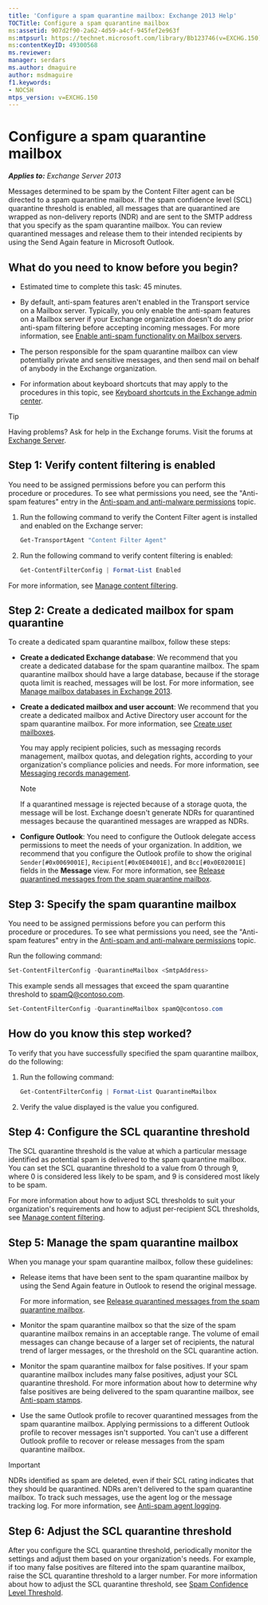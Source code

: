 ```yaml
---
title: 'Configure a spam quarantine mailbox: Exchange 2013 Help'
TOCTitle: Configure a spam quarantine mailbox
ms:assetid: 907d2f90-2a62-4d59-a4cf-945fef2e963f
ms:mtpsurl: https://technet.microsoft.com/library/Bb123746(v=EXCHG.150)
ms:contentKeyID: 49300568
ms.reviewer: 
manager: serdars
ms.author: dmaguire
author: msdmaguire
f1.keywords:
- NOCSH
mtps_version: v=EXCHG.150
---
```


# Configure a spam quarantine mailbox

_**Applies to:** Exchange Server 2013_

Messages determined to be spam by the Content Filter agent can be directed to a spam quarantine mailbox. If the spam confidence level (SCL) quarantine threshold is enabled, all messages that are quarantined are wrapped as non-delivery reports (NDR) and are sent to the SMTP address that you specify as the spam quarantine mailbox. You can review quarantined messages and release them to their intended recipients by using the Send Again feature in Microsoft Outlook.

## What do you need to know before you begin?

- Estimated time to complete this task: 45 minutes.

- By default, anti-spam features aren't enabled in the Transport service on a Mailbox server. Typically, you only enable the anti-spam features on a Mailbox server if your Exchange organization doesn't do any prior anti-spam filtering before accepting incoming messages. For more information, see [Enable anti-spam functionality on Mailbox servers](enable-anti-spam-functionality-on-mailbox-servers-exchange-2013-help.md).

- The person responsible for the spam quarantine mailbox can view potentially private and sensitive messages, and then send mail on behalf of anybody in the Exchange organization.

- For information about keyboard shortcuts that may apply to the procedures in this topic, see [Keyboard shortcuts in the Exchange admin center](keyboard-shortcuts-in-the-exchange-admin-center-2013-help.md).

> [!TIP]
> Having problems? Ask for help in the Exchange forums. Visit the forums at [Exchange Server](https://social.technet.microsoft.com/forums/office/home?category=exchangeserver).

## Step 1: Verify content filtering is enabled

You need to be assigned permissions before you can perform this procedure or procedures. To see what permissions you need, see the "Anti-spam features" entry in the [Anti-spam and anti-malware permissions](anti-spam-and-anti-malware-permissions-exchange-2013-help.md) topic.

1. Run the following command to verify the Content Filter agent is installed and enabled on the Exchange server:

    ```powershell
    Get-TransportAgent "Content Filter Agent"
    ```

2. Run the following command to verify content filtering is enabled:

    ```powershell
    Get-ContentFilterConfig | Format-List Enabled
    ```

For more information, see [Manage content filtering](manage-content-filtering-exchange-2013-help.md).

## Step 2: Create a dedicated mailbox for spam quarantine

To create a dedicated spam quarantine mailbox, follow these steps:

- **Create a dedicated Exchange database**: We recommend that you create a dedicated database for the spam quarantine mailbox. The spam quarantine mailbox should have a large database, because if the storage quota limit is reached, messages will be lost. For more information, see [Manage mailbox databases in Exchange 2013](manage-mailbox-databases-in-exchange-2013-exchange-2013-help.md).

- **Create a dedicated mailbox and user account**: We recommend that you create a dedicated mailbox and Active Directory user account for the spam quarantine mailbox. For more information, see [Create user mailboxes](create-user-mailboxes-exchange-2013-help.md).

  You may apply recipient policies, such as messaging records management, mailbox quotas, and delegation rights, according to your organization's compliance policies and needs. For more information, see [Messaging records management](../ExchangeOnline/security-and-compliance/messaging-records-management/messaging-records-management.md).

  > [!NOTE]
  > If a quarantined message is rejected because of a storage quota, the message will be lost. Exchange doesn't generate NDRs for quarantined messages because the quarantined messages are wrapped as NDRs.

- **Configure Outlook**: You need to configure the Outlook delegate access permissions to meet the needs of your organization. In addition, we recommend that you configure the Outlook profile to show the original `Sender[#0x0069001E]`, `Recipient[#0x0E04001E]`, and `Bcc[#0x0E02001E]` fields in the **Message** view. For more information, see [Release quarantined messages from the spam quarantine mailbox](release-quarantined-messages-from-the-spam-quarantine-mailbox-exchange-2013-help.md).

## Step 3: Specify the spam quarantine mailbox

You need to be assigned permissions before you can perform this procedure or procedures. To see what permissions you need, see the "Anti-spam features" entry in the [Anti-spam and anti-malware permissions](anti-spam-and-anti-malware-permissions-exchange-2013-help.md) topic.

Run the following command:

```powershell
Set-ContentFilterConfig -QuarantineMailbox <SmtpAddress>
```

This example sends all messages that exceed the spam quarantine threshold to spamQ@contoso.com.

```powershell
Set-ContentFilterConfig -QuarantineMailbox spamQ@contoso.com
```

## How do you know this step worked?

To verify that you have successfully specified the spam quarantine mailbox, do the following:

1. Run the following command:

   ```powershell
   Get-ContentFilterConfig | Format-List QuarantineMailbox
   ```

2. Verify the value displayed is the value you configured.

## Step 4: Configure the SCL quarantine threshold

The SCL quarantine threshold is the value at which a particular message identified as potential spam is delivered to the spam quarantine mailbox. You can set the SCL quarantine threshold to a value from 0 through 9, where 0 is considered less likely to be spam, and 9 is considered most likely to be spam.

For more information about how to adjust SCL thresholds to suit your organization's requirements and how to adjust per-recipient SCL thresholds, see [Manage content filtering](manage-content-filtering-exchange-2013-help.md).

## Step 5: Manage the spam quarantine mailbox

When you manage your spam quarantine mailbox, follow these guidelines:

- Release items that have been sent to the spam quarantine mailbox by using the Send Again feature in Outlook to resend the original message.

  For more information, see [Release quarantined messages from the spam quarantine mailbox](release-quarantined-messages-from-the-spam-quarantine-mailbox-exchange-2013-help.md).

- Monitor the spam quarantine mailbox so that the size of the spam quarantine mailbox remains in an acceptable range. The volume of email messages can change because of a larger set of recipients, the natural trend of larger messages, or the threshold on the SCL quarantine action.

- Monitor the spam quarantine mailbox for false positives. If your spam quarantine mailbox includes many false positives, adjust your SCL quarantine threshold. For more information about how to determine why false positives are being delivered to the spam quarantine mailbox, see [Anti-spam stamps](anti-spam-stamps-exchange-2013-help.md).

- Use the same Outlook profile to recover quarantined messages from the spam quarantine mailbox. Applying permissions to a different Outlook profile to recover messages isn't supported. You can't use a different Outlook profile to recover or release messages from the spam quarantine mailbox.

> [!IMPORTANT]
> NDRs identified as spam are deleted, even if their SCL rating indicates that they should be quarantined. NDRs aren't delivered to the spam quarantine mailbox. To track such messages, use the agent log or the message tracking log. For more information, see <A href="anti-spam-agent-logging-exchange-2013-help.md">Anti-spam agent logging</A>.

## Step 6: Adjust the SCL quarantine threshold

After you configure the SCL quarantine threshold, periodically monitor the settings and adjust them based on your organization's needs. For example, if too many false positives are filtered into the spam quarantine mailbox, raise the SCL quarantine threshold to a larger number. For more information about how to adjust the SCL quarantine threshold, see [Spam Confidence Level Threshold](spam-confidence-level-threshold-exchange-2013-help.md).